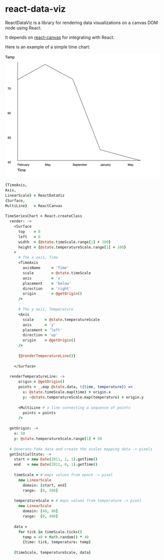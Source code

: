 # react-data-viz

ReactDataViz is a library for rendering data visualizations on a canvas DOM node using React.

It depends on [react-canvas](https://github.com/Flipboard/react-canvas) for integrating with React.

Here is an example of a simple time chart:

![alt tag](lib/example/example_time_chart.png)

```coffeescript
{TimeAxis,
Axis,
LinearScale} = ReactDataViz
{Surface,
MultiLine}   = ReactCanvas

TimeSeriesChart = React.createClass
  render: ->
    <Surface
      top    = 0
      left   = 0
      width  = {@state.timeScale.range[1] + 100}
      height = {@state.temperatureScale.range[1] + 100}
    >
      # The x axis, Time
      <TimeAxis
        axisName     = 'Time'
        scale        = @state.timeScale
        axis         = 'x'
        placement    = 'below'
        direction    = 'right'
        origin       = @getOrigin()
      />

      # The y axis, Temperature
      <Axis
        scale     = @state.temperatureScale
        axis      = 'y'
        placement = 'left'
        direction = 'up'
        origin    = @getOrigin()
      />

      {@renderTemperatureLine()}

    </Surface>

  renderTemperatureLine: ->
      origin = @getOrigin()
      points = _.map @state.data, ({time, temperature}) =>
        x: @state.timeScale.map(time) + origin.x
        y: -@state.temperatureScale.map(temperature) + origin.y

      <MultiLine # a line connecting a sequence of points
        points = points
      />

  getOrigin: ->
    x: 50
    y: @state.temperatureScale.range[1] + 50

  # Generate fake data and create the scales mapping data -> pixels
  getInitialState: ->
    start = new Date(2011, 1, 1).getTime()
    end   = new Date(2012, 6, 1).getTime()

    timeScale = # maps values from epoch -> pixel
      new LinearScale
        domain: [start, end]
        range:  [0, 500]

    temperatureScale = # maps values from temperature -> pixel
      new LinearScale
        domain: [40, 80]
        range:  [0, 400]

    data =
      for tick in timeScale.ticks()
        temp = 40 + Math.random() * 40
        {time: tick, temperature: temp}

    {timeScale, temperatureScale, data}

```
